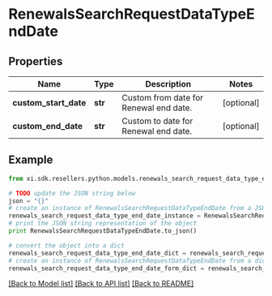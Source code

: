 # RenewalsSearchRequestDataTypeEndDate


## Properties

Name | Type | Description | Notes
------------ | ------------- | ------------- | -------------
**custom_start_date** | **str** | Custom from date for Renewal end date. | [optional] 
**custom_end_date** | **str** | Custom to date for Renewal end date. | [optional] 

## Example

```python
from xi.sdk.resellers.python.models.renewals_search_request_data_type_end_date import RenewalsSearchRequestDataTypeEndDate

# TODO update the JSON string below
json = "{}"
# create an instance of RenewalsSearchRequestDataTypeEndDate from a JSON string
renewals_search_request_data_type_end_date_instance = RenewalsSearchRequestDataTypeEndDate.from_json(json)
# print the JSON string representation of the object
print RenewalsSearchRequestDataTypeEndDate.to_json()

# convert the object into a dict
renewals_search_request_data_type_end_date_dict = renewals_search_request_data_type_end_date_instance.to_dict()
# create an instance of RenewalsSearchRequestDataTypeEndDate from a dict
renewals_search_request_data_type_end_date_form_dict = renewals_search_request_data_type_end_date.from_dict(renewals_search_request_data_type_end_date_dict)
```
[[Back to Model list]](../README.md#documentation-for-models) [[Back to API list]](../README.md#documentation-for-api-endpoints) [[Back to README]](../README.md)


